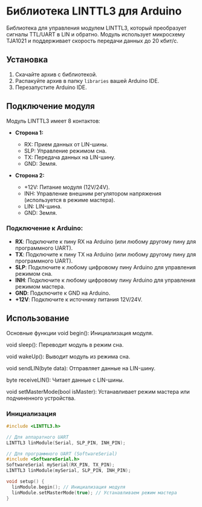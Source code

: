 # Библиотека LINTTL3 для Arduino

Библиотека для управления модулем LINTTL3, который преобразует сигналы TTL/UART в LIN и обратно. Модуль использует микросхему TJA1021 и поддерживает скорость передачи данных до 20 кбит/с.

## Установка

1. Скачайте архив с библиотекой.
2. Распакуйте архив в папку `libraries` вашей Arduino IDE.
3. Перезапустите Arduino IDE.

## Подключение модуля

Модуль LINTTL3 имеет 8 контактов:

- **Сторона 1:**
  - RX: Прием данных от LIN-шины.
  - SLP: Управление режимом сна.
  - TX: Передача данных на LIN-шину.
  - GND: Земля.

- **Сторона 2:**
  - +12V: Питание модуля (12V/24V).
  - INH: Управление внешним регулятором напряжения (используется в режиме мастера).
  - LIN: LIN-шина.
  - GND: Земля.

### Подключение к Arduino:

- **RX**: Подключите к пину RX на Arduino (или любому другому пину для программного UART).
- **TX**: Подключите к пину TX на Arduino (или любому другому пину для программного UART).
- **SLP**: Подключите к любому цифровому пину Arduino для управления режимом сна.
- **INH**: Подключите к любому цифровому пину Arduino для управления режимом мастера.
- **GND**: Подключите к GND на Arduino.
- **+12V**: Подключите к источнику питания 12V/24V.

## Использование
Основные функции
void begin(): Инициализация модуля.

void sleep(): Переводит модуль в режим сна.

void wakeUp(): Выводит модуль из режима сна.

void sendLIN(byte data): Отправляет данные на LIN-шину.

byte receiveLIN(): Читает данные с LIN-шины.

void setMasterMode(bool isMaster): Устанавливает режим мастера или подчиненного устройства.

### Инициализация

```cpp
#include <LINTTL3.h>

// Для аппаратного UART
LINTTL3 linModule(Serial, SLP_PIN, INH_PIN);

// Для программного UART (SoftwareSerial)
#include <SoftwareSerial.h>
SoftwareSerial mySerial(RX_PIN, TX_PIN);
LINTTL3 linModule(mySerial, SLP_PIN, INH_PIN);

void setup() {
  linModule.begin(); // Инициализация модуля
  linModule.setMasterMode(true); // Устанавливаем режим мастера
}